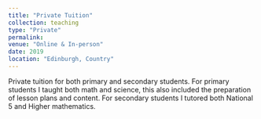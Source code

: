 ```yaml
---
title: "Private Tuition"
collection: teaching
type: "Private"
permalink:
venue: "Online & In-person"
date: 2019
location: "Edinburgh, Country"
---
```


Private tuition for both primary and secondary students. For primary students I taught both math and science, this also included the preparation of lesson plans and content. For secondary students I tutored both National 5 and Higher mathematics. 

